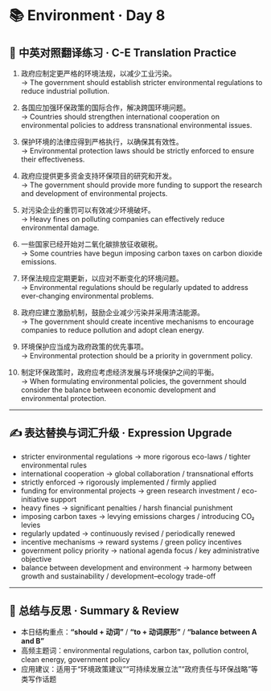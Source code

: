 # 📚 Environment · Day 8

## 📖 中英对照翻译练习 · C-E Translation Practice

1. 政府应制定更严格的环境法规，以减少工业污染。  
   → The government should establish stricter environmental regulations to reduce industrial pollution.

2. 各国应加强环保政策的国际合作，解决跨国环境问题。  
   → Countries should strengthen international cooperation on environmental policies to address transnational environmental issues.

3. 保护环境的法律应得到严格执行，以确保其有效性。  
   → Environmental protection laws should be strictly enforced to ensure their effectiveness.

4. 政府应提供更多资金支持环保项目的研究和开发。  
   → The government should provide more funding to support the research and development of environmental projects.

5. 对污染企业的重罚可以有效减少环境破坏。  
   → Heavy fines on polluting companies can effectively reduce environmental damage.

6. 一些国家已经开始对二氧化碳排放征收碳税。  
   → Some countries have begun imposing carbon taxes on carbon dioxide emissions.

7. 环保法规应定期更新，以应对不断变化的环境问题。  
   → Environmental regulations should be regularly updated to address ever-changing environmental problems.

8. 政府应建立激励机制，鼓励企业减少污染并采用清洁能源。  
   → The government should create incentive mechanisms to encourage companies to reduce pollution and adopt clean energy.

9. 环境保护应当成为政府政策的优先事项。  
   → Environmental protection should be a priority in government policy.

10. 制定环保政策时，政府应考虑经济发展与环境保护之间的平衡。  
    → When formulating environmental policies, the government should consider the balance between economic development and environmental protection.

---

## ✍️ 表达替换与词汇升级 · Expression Upgrade

- stricter environmental regulations → more rigorous eco-laws / tighter environmental rules  
- international cooperation → global collaboration / transnational efforts  
- strictly enforced → rigorously implemented / firmly applied  
- funding for environmental projects → green research investment / eco-initiative support  
- heavy fines → significant penalties / harsh financial punishment  
- imposing carbon taxes → levying emissions charges / introducing CO₂ levies  
- regularly updated → continuously revised / periodically renewed  
- incentive mechanisms → reward systems / green policy incentives  
- government policy priority → national agenda focus / key administrative objective  
- balance between development and environment → harmony between growth and sustainability / development–ecology trade-off

---

## 🧠 总结与反思 · Summary & Review

- 本日结构重点：**“should + 动词”** / **“to + 动词原形”** / **“balance between A and B”**  
- 高频主题词：environmental regulations, carbon tax, pollution control, clean energy, government policy  
- 应用建议：适用于“环境政策建议”“可持续发展立法”“政府责任与环保战略”等类写作话题
